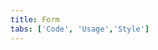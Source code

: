 ```yaml
---
title: Form
tabs: ['Code', 'Usage','Style']
---
```






<ComponentCode
    name="Form"
    component="form" 
    variation="form"
    experimental="true"
    hasReactVersion="true"
    >
</ComponentCode>
<ComponentDocs component="form"></ComponentDocs>
